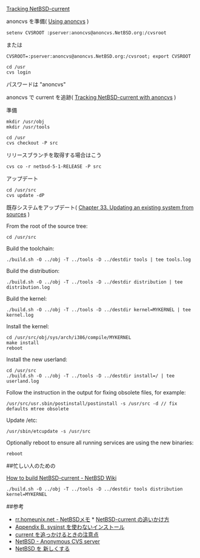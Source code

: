 [Tracking NetBSD-current](http://www.netbsd.org/docs/current/index.html)

anoncvs を準備( [Using anoncvs](http://www.netbsd.org/docs/current/index.html#using-anoncvs-pserver) )

    setenv CVSROOT :pserver:anoncvs@anoncvs.NetBSD.org:/cvsroot

または

    CVSROOT=:pserver:anoncvs@anoncvs.NetBSD.org:/cvsroot; export CVSROOT

    cd /usr
    cvs login

パスワードは "anoncvs"

anoncvs で current を追跡( [Tracking NetBSD-current with anoncvs](http://www.netbsd.org/docs/current/index.html#using-anoncvs) )

準備

    mkdir /usr/obj
    mkdir /usr/tools

    cd /usr
    cvs checkout -P src

リリースブランチを取得する場合はこう

    cvs co -r netbsd-5-1-RELEASE -P src

アップデート

    cd /usr/src
    cvs update -dP

既存システムをアップデート( [Chapter&#160;33.&#160;Updating an existing system from sources](http://www.netbsd.org/docs/guide/en/chap-updating.html) )

From the root of the source tree:

    cd /usr/src

Build the toolchain:

    ./build.sh -O ../obj -T ../tools -D ../destdir tools | tee tools.log

Build the distribution:

    ./build.sh -O ../obj -T ../tools -D ../destdir distribution | tee distribution.log

Build the kernel:

    ./build.sh -O ../obj -T ../tools -D ../destdir kernel=MYKERNEL | tee kernel.log

Install the kernel:

    cd /usr/src/obj/sys/arch/i386/compile/MYKERNEL
    make install
    reboot

Install the new userland:

    cd /usr/src
    ./build.sh -O ../obj -T ../tools -D ../destdir install=/ | tee userland.log

Follow the instruction in the output for fixing obsolete files, for example:

    /usr/src/usr.sbin/postinstall/postinstall -s /usr/src -d // fix defaults mtree obsolete

Update /etc:

    /usr/sbin/etcupdate -s /usr/src

Optionally reboot to ensure all running services are using the new binaries:

    reboot


##忙しい人のための

[How to build NetBSD-current - NetBSD Wiki](http://wiki-static.aydogan.net/How_to_build_NetBSD-current)

    ./build.sh -O ../obj -T ../tools -D ../destdir tools distribution kernel=MYKERNEL


##参考

* [rr.homeunix.net - NetBSDメモ](http://www.rr.homeunix.net/netbsd/)
       * [NetBSD-current の追いかけ方](http://www.rr.homeunix.net/netbsd/current.html)
* [Appendix B. sysinst を使わないインストール](http://nobug.tukusi.ne.jp/netbsd-guide/trans/ap-inst.html)
* [current を追っかけるときの注意点](http://tack.fukui-med.ac.jp/NetBSD/ja/Note_for_Current.html)
* [NetBSD - Anonymous CVS server](http://www.jp.netbsd.org/ja/JP/Documentation/anoncvs.html)
* [NetBSD を 新しくする](http://www.takemaru.com/microserver/technote/netbsd_update.txt)
